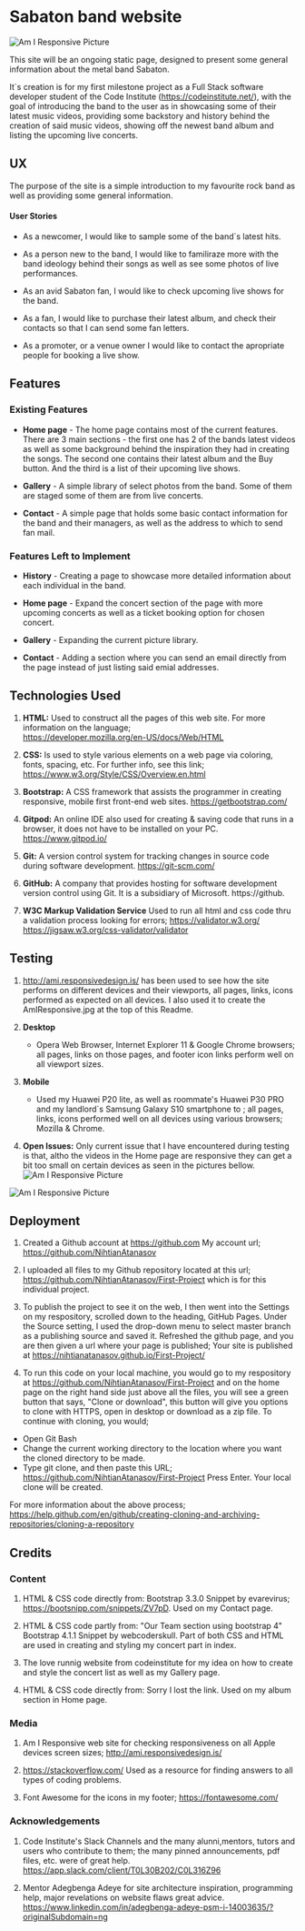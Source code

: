 # Sabaton band website

![Am I Responsive Picture](assets/images/AmIResponsive.jpg)

This site will be an ongoing static page, designed to present some general information about the metal band Sabaton.

It`s creation is for my first milestone project as a Full Stack software developer student of the Code Institute (https://codeinstitute.net/), 
with the goal of introducing the band to the user as in showcasing some of their latest music videos, providing some backstory and
history behind the creation of said music videos, showing off the newest band album and listing the upcoming live concerts.

## UX

 The purpose of the site is a simple introduction to my favourite rock band as well as providing some general information.

 #### User Stories

   * As a newcomer, I would like to sample some of the band`s latest hits.

   * As a person new to the band, I would like to familiraze more with the band ideology behind their songs as well as see some photos of live performances.

   * As an avid Sabaton fan, I would like to check upcoming live shows for the band.

   * As a fan, I would like to purchase their latest album, and check their contacts so that I can send some fan letters.

   * As a promoter, or a venue owner I would like to contact the apropriate people for booking a live show.

 ## Features

### Existing Features

  * __Home page__ - The home page contains most of the current features. There are 3 main sections - the first one has 2 of the bands latest videos as well as some background behind the inspiration they had in creating the songs. The second one contains their latest album and the Buy button. And the third is a list of their upcoming live shows.

  * __Gallery__ - A simple library of select photos from the band. Some of them are staged some of them are from live concerts.

  * __Contact__  - A simple page that holds some basic contact information for the band and their managers, as well as the address to which to send fan mail.


  ###  Features Left to Implement

  * __History__ - Creating a page to showcase more detailed information about each individual in the band.

  * __Home page__ - Expand the concert section of the page with more upcoming concerts as well as a ticket booking option for chosen concert.

  * __Gallery__ - Expanding the current picture library.

  * __Contact__ - Adding a section where you can send an email directly from the page instead of just listing said emial addresses.

  
 ## Technologies Used

 1. **HTML:** Used to construct all the pages of this web site. For more information on the language;   
 https://developer.mozilla.org/en-US/docs/Web/HTML

 2. **CSS:** Is used to style various elements on a web page via coloring, fonts, spacing, etc. For further info, see this link;
 https://www.w3.org/Style/CSS/Overview.en.html

 3. **Bootstrap:** A CSS framework that assists the programmer in creating responsive, mobile first front-end web sites.  https://getbootstrap.com/

 4. **Gitpod:** An online IDE also used for creating & saving code that runs in a browser, it does not have to be installed on your PC.
 https://www.gitpod.io/

 5. **Git:** A version control system for tracking changes in source code during software development.  https://git-scm.com/

 6. **GitHub:** A company that provides hosting for software development version control using Git. It is a subsidiary of Microsoft. https://github.

 7.  **W3C Markup Validation Service** Used to run all html and css code thru a validation process looking for errors; https://validator.w3.org/
 https://jigsaw.w3.org/css-validator/validator




 ## Testing

 1.  http://ami.responsivedesign.is/  has been used to see how the site performs on different devices and their viewports, all pages, links, icons performed as expected on all devices. I also used it to create the AmIResponsive.jpg at the top of this Readme.

 2.  **Desktop**
     
       * Opera Web Browser, Internet Explorer 11 & Google Chrome browsers; all pages, links on those pages, and footer icon links perform well on all viewport sizes. 

 3.  **Mobile**

      *  Used my Huawei P20 lite, as well as roommate's Huawei P30 PRO and my landlord`s Samsung Galaxy S10 smartphone to ;  all pages, links, icons performed well on all devices using various browsers; Mozilla & Chrome.      

 4.  **Open Issues:**  Only current issue that I have encountered during testing is that, altho the videos in the Home page are responsive they can get a bit too small on certain devices as seen in the pictures bellow.
 ![Am I Responsive Picture](assets/images/SmallVideo1.jpg)

 ![Am I Responsive Picture](assets/images/SmallVideo2.jpg)

         
## Deployment

  1. Created a Github account at https://github.com
  My account url;    https://github.com/NihtianAtanasov

  2. I uploaded all files to my Github repository located at this url; https://github.com/NihtianAtanasov/First-Project which is for this individual project.

  3. To publish the project to see it on the web, I then went into the Settings on my respository, scrolled down to the heading, GitHub Pages. Under the Source setting, I used the drop-down menu to select master branch as a publishing source and saved it. Refreshed the github page, and you are then given a url where your page is published;
   Your site is published at https://nihtianatanasov.github.io/First-Project/

  4. To run this code on your local machine, you would go to my respository at 
https://github.com/NihtianAtanasov/First-Project and on the home page on the right hand side just above all the files, you will see a green button that says,
"Clone or download", this button will give you options to clone with HTTPS, open in desktop or download as a zip file.
To continue with cloning, you would;
  * Open Git Bash
  * Change the current working directory to the location where you want the cloned directory to be made.
  * Type git clone, and then paste this URL; https://github.com/NihtianAtanasov/First-Project  Press Enter. Your local clone will be created.

  For more information about the above process; https://help.github.com/en/github/creating-cloning-and-archiving-repositories/cloning-a-repository

## Credits

### Content

   1. HTML & CSS code directly from:  Bootstrap 3.3.0 Snippet by evarevirus;  https://bootsnipp.com/snippets/ZV7pD.
      Used on my Contact page.

   2. HTML & CSS code partly from: "Our Team section using bootstrap 4" Bootstrap 4.1.1 Snippet by webcoderskull.
      Part of both CSS and HTML are used in creating and styling my concert part in index.

   3. The love runnig website from codeinstitute for my idea on how to create and style the concert list as well as 
   my Gallery page.

   4. HTML & CSS code directly from: Sorry I lost the link. 
      Used on my album section in Home page.

### Media

   1. Am I Responsive web site for checking responsiveness on all Apple devices screen sizes;
   http://ami.responsivedesign.is/

   2. https://stackoverflow.com/  Used as a resource for finding answers to all types of coding problems.

   3. Font Awesome for the icons in my footer; https://fontawesome.com/


### Acknowledgements

1. Code Institute's Slack Channels and the many alunni,mentors, tutors and users who contribute to them; the many pinned announcements, pdf files, etc. were of great help.
https://app.slack.com/client/T0L30B202/C0L316Z96

2. Mentor Adegbenga Adeye for site architecture inspiration, programming help, major revelations on website flaws great advice.
https://www.linkedin.com/in/adegbenga-adeye-psm-i-14003635/?originalSubdomain=ng
